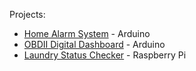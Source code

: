 Projects:
- [Home Alarm System](https://kwardynski.github.io/home-alarm/) - Arduino 
- [OBDII Digital Dashboard](https://kwardynski.github.io/obdii-dashboard/) - Arduino
- [Laundry Status Checker](https://kwardynski.github.io/laundry-status/) - Raspberry Pi
